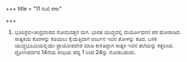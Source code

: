 +++
title = "11 ಸುಖಿ ಕಣಾ"

+++
1) ಭೂರಿಶ್ರವ-ಚಂದ್ರವಂಶದ ಸೋಮದತ್ತನ ಮಗ. ಭಾರತ ಯುದ್ಧದಲ್ಲಿ ದುರ್ಯೋಧನನ ಪರ ಹೋರಾಡಿದ. ಸಾತ್ಯಕಿಯ ಕೊರಳನ್ನು ಕಡಿಯಲು ಕೈಯೆತ್ತಿದಾಗ ಅರ್ಜುನ ಇವನ ತೋಳನ್ನು ಕಡಿದ. ಬಳಿಕ ಯುದ್ಧಭೂಮಿಯಲ್ಲಿಯೇ ಪ್ರಾಯೋಪವೇಶ ಮಾಡಿ ಕುಳಿತಿದ್ದಾಗ ಸಾತ್ಯಕಿ ಇವನ ತಲೆಯನ್ನು ಕತ್ತರಿಸಿದ. ದ್ರೋಣಪರ್ವದ 14ನೆಯ ಸಂಧಿಯ ಪದ್ಯ 1 ರಿಂದ 24ನ್ನು ನೋಡಬಹುದು.